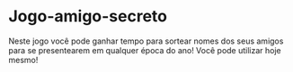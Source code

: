 # Jogo-amigo-secreto
Neste jogo você pode ganhar tempo para sortear nomes dos seus amigos para se presentearem em qualquer época do ano! Você pode utilizar hoje mesmo!
